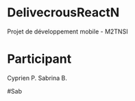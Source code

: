 # DelivecrousReactN
Projet de développement mobile - M2TNSI

# Participant
Cyprien P.
Sabrina B.

#Sab